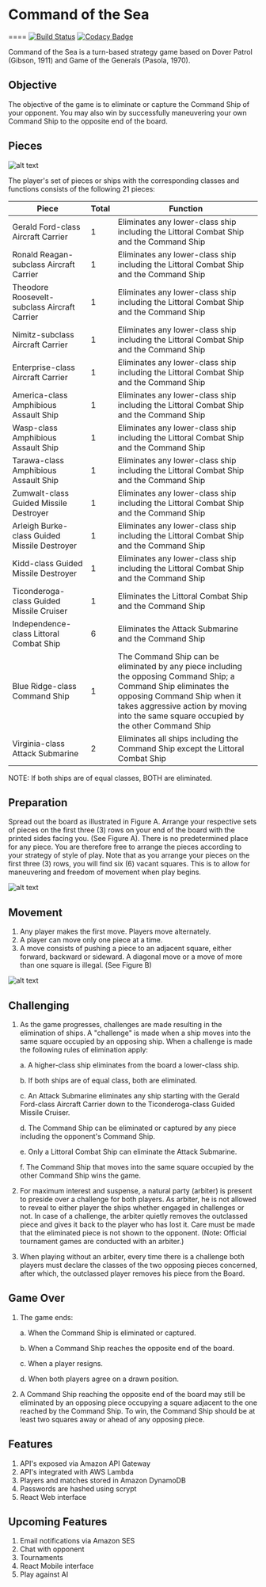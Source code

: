 # Command of the Sea
====
[![Build Status](https://travis-ci.org/rvbabilonia/command-of-the-sea.svg?branch=master)](https://travis-ci.org/rvbabilonia/command-of-the-sea)
[![Codacy Badge](https://api.codacy.com/project/badge/Grade/d1cef17b5b394c4583c1c7da6eea4be2)](https://www.codacy.com/app/rvbabilonia/command-of-the-sea?utm_source=github.com&amp;utm_medium=referral&amp;utm_content=rvbabilonia/command-of-the-sea&amp;utm_campaign=Badge_Grade)

Command of the Sea is a turn-based strategy game based on Dover Patrol (Gibson, 1911) and Game of the Generals (Pasola, 
1970).

## Objective

The objective of the game is to eliminate or capture the Command Ship of your opponent. You may also win by successfully
maneuvering your own Command Ship to the opposite end of the board.

## Pieces

![alt text](images/Pieces.png "Pieces")

The player's set of pieces or ships with the corresponding classes and functions consists of the following 21 pieces:

Piece                                         | Total | Function
--------------------------------------------- | ----- | --------
Gerald Ford-class Aircraft Carrier            | 1     | Eliminates any lower-class ship including the Littoral Combat Ship and the Command Ship
Ronald Reagan-subclass Aircraft Carrier       | 1     | Eliminates any lower-class ship including the Littoral Combat Ship and the Command Ship
Theodore Roosevelt-subclass Aircraft Carrier  | 1     | Eliminates any lower-class ship including the Littoral Combat Ship and the Command Ship
Nimitz-subclass Aircraft Carrier              | 1     | Eliminates any lower-class ship including the Littoral Combat Ship and the Command Ship
Enterprise-class Aircraft Carrier             | 1     | Eliminates any lower-class ship including the Littoral Combat Ship and the Command Ship
America-class Amphibious Assault Ship         | 1     | Eliminates any lower-class ship including the Littoral Combat Ship and the Command Ship
Wasp-class Amphibious Assault Ship            | 1     | Eliminates any lower-class ship including the Littoral Combat Ship and the Command Ship
Tarawa-class Amphibious Assault Ship          | 1     | Eliminates any lower-class ship including the Littoral Combat Ship and the Command Ship
Zumwalt-class Guided Missile Destroyer        | 1     | Eliminates any lower-class ship including the Littoral Combat Ship and the Command Ship
Arleigh Burke-class Guided Missile Destroyer  | 1     | Eliminates any lower-class ship including the Littoral Combat Ship and the Command Ship
Kidd-class Guided Missile Destroyer           | 1     | Eliminates any lower-class ship including the Littoral Combat Ship and the Command Ship
Ticonderoga-class Guided Missile Cruiser      | 1     | Eliminates the Littoral Combat Ship and the Command Ship
Independence-class Littoral Combat Ship       | 6     | Eliminates the Attack Submarine and the Command Ship
Blue Ridge-class Command Ship                 | 1     | The Command Ship can be eliminated by any piece including the opposing Command Ship; a Command Ship eliminates the opposing Command Ship when it takes aggressive action by moving into the same square occupied by the other Command Ship
Virginia-class Attack Submarine               | 2     | Eliminates all ships including the Command Ship except the Littoral Combat Ship

NOTE: If both ships are of equal classes, BOTH are eliminated.

## Preparation

Spread out the board as illustrated in Figure A. Arrange your respective sets of pieces on the first three (3) rows on
your end of the board with the printed sides facing you. (See Figure A). There is no predetermined place for any piece.
You are therefore free to arrange the pieces according to your strategy of style of play. Note that as you arrange your
pieces on the first three (3) rows, you will find six (6) vacant squares. This is to allow for maneuvering and freedom
of movement when play begins.

![alt text](images/Figure_A.png "Figure A")
 
## Movement

1. Any player makes the first move. Players move alternately. 
2. A player can move only one piece at a time.
3. A move consists of pushing a piece to an adjacent square, either forward, backward or sideward. A diagonal move or a
move of more than one square is illegal. (See Figure B)

![alt text](images/Figure_B.png "Figure B")

## Challenging

1. As the game progresses, challenges are made resulting in the elimination of ships. A "challenge" is made when a ship
moves into the same square occupied by an opposing ship. When a challenge is made the following rules of elimination
apply:

   a. A higher-class ship eliminates from the board a lower-class ship.
   
   b. If both ships are of equal class, both are eliminated.
   
   c. An Attack Submarine eliminates any ship starting with the Gerald Ford-class Aircraft Carrier down to the
    Ticonderoga-class Guided Missile Cruiser.
    
   d. The Command Ship can be eliminated or captured by any piece including the opponent's Command Ship.
   
   e. Only a Littoral Combat Ship can eliminate the Attack Submarine.
   
   f. The Command Ship that moves into the same square occupied by the other Command Ship wins the game. 

2. For maximum interest and suspense, a natural party (arbiter) is present to preside over a challenge for both players.
As arbiter, he is not allowed to reveal to either player the ships whether engaged in challenges or not. In case of a
challenge, the arbiter quietly removes the outclassed piece and gives it back to the player who has lost it. Care must
be made that the eliminated piece is not shown to the opponent. (Note: Official tournament games are conducted with an
arbiter.) 

3. When playing without an arbiter, every time there is a challenge both players must declare the classes of the two
opposing pieces concerned, after which, the outclassed player removes his piece from the Board. 

## Game Over

1. The game ends:

   a. When the Command Ship is eliminated or captured.
   
   b. When a Command Ship reaches the opposite end of the board.
   
   c. When a player resigns.
   
   d. When both players agree on a drawn position.

2. A Command Ship reaching the opposite end of the board may still be eliminated by an opposing piece occupying a square
adjacent to the one reached by the Command Ship. To win, the Command Ship should be at least two squares away or ahead
of any opposing piece.

## Features

1. API's exposed via Amazon API Gateway
2. API's integrated with AWS Lambda
3. Players and matches stored in Amazon DynamoDB
4. Passwords are hashed using scrypt
5. React Web interface

## Upcoming Features

1. Email notifications via Amazon SES
2. Chat with opponent
3. Tournaments
4. React Mobile interface
5. Play against AI
